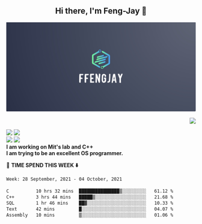 <h2 align="center"> Hi there, I'm Feng-Jay 👋 </h2>  

![](https://github.com/Feng-Jay/DataStruct/blob/master/Image/1.png)  

<img align="right" src="https://github-readme-stats.vercel.app/api?username=Feng-Jay&show_icons=true&icon_color=CE1D2D&text_color=718096&bg_color=ffffff&hide_title=true" />


&emsp;

![](https://visitor-badge.glitch.me/badge?page_id=Feng-Jay.readme)
![](https://img.shields.io/badge/Concentrate-Cpp-blue)  
![](https://img.shields.io/badge/Rust-primer-orange)
![](https://img.shields.io/badge/Target-OS-9cf)  
**I am working on Mit's lab and C++**  
**I am trying to be an excellent OS programmer.**  


📘 **TIME SPEND THIS WEEK ⬇️**
<!--START_SECTION:waka-->
```text
Week: 28 September, 2021 - 04 October, 2021

C          10 hrs 32 mins  ███████████████▒░░░░░░░░░   61.12 % 
C++        3 hrs 44 mins   █████▒░░░░░░░░░░░░░░░░░░░   21.68 % 
SQL        1 hr 46 mins    ██▓░░░░░░░░░░░░░░░░░░░░░░   10.33 % 
Text       42 mins         █░░░░░░░░░░░░░░░░░░░░░░░░   04.07 % 
Assembly   10 mins         ▒░░░░░░░░░░░░░░░░░░░░░░░░   01.06 % 
```
<!--END_SECTION:waka-->
